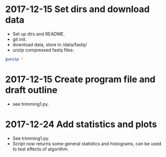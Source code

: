 # 2017-12-15 Set dirs and download data
* Set up dirs and README.
* git init.
* download data, store in /data/fastq/
* unzip compressed fastq files:

```sh
gunzip *
```

# 2017-12-15 Create program file and draft outline
* see trimming1.py.

# 2017-12-24 Add statistics and plots
* See trimming1.py.
* Script now returns some general statistics and histograms, can be used to test effects of algorithm.
